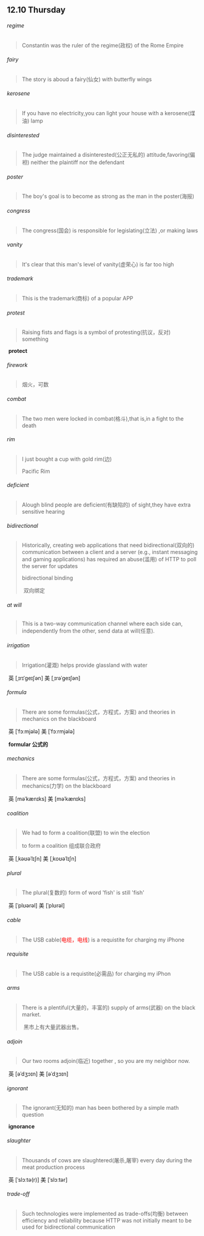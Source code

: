 ## 12.10	Thursday

###### regime

> Constantin was the ruler of the regime(政权) of the Rome Empire

###### fairy

> The story is aboud a fairy(仙女) with butterfly wings

###### kerosene

> If you have no electricity,you can light your house with a kerosene(煤油) lamp

###### disinterested

> The judge maintained a disinterested(公正无私的) attitude,favoring(偏袒) neither the plaintiff nor the defendant

###### poster

> The boy's goal is to become as strong as the man in the poster(海报)

###### congress

> The congress(国会) is responsible for legislating(立法) ,or making laws

###### vanity

> It's clear that this man's level of vanity(虚荣心) is far too high

###### trademark

> This is the trademark(商标) of a popular APP

###### protest

> Raising fists and flags is a symbol of protesting(抗议，反对) something

​	**protect**

###### firework

> 烟火，可数

###### combat

> The two men were locked in combat(格斗),that is,in a fight to the death

###### rim

> I just bought a cup with gold rim(边)
>
> Pacific Rim

###### deficient

> Alough blind people are deficient(有缺陷的) of sight,they have extra sensitive hearing

###### bidirectional

> Historically, creating web applications that need bidirectional(双向的) communication between a client and a server (e.g., instant messaging and gaming applications) has required an abuse(滥用) of HTTP to poll the server for updates
>
> bidirectional binding
>
> ​	双向绑定

###### at will

> This is a two-way communication channel where each side can, independently from the other, send data at will(任意).

###### irrigation

> Irrigation(灌溉) helps provide glassland with water

​	英 [ˌɪrɪˈgeɪʃən]   美 [ˌɪrəˈgeɪʃən] 

###### formula

> There are some formulas(公式，方程式，方案) and theories in mechanics on the blackboard

​	英 [ˈfɔːmjələ]   美 [ˈfɔːrmjələ] 

​	**formular	公式的**

###### mechanics

>There are some formulas(公式，方程式，方案) and theories in mechanics(力学) on the blackboard

​	英 [məˈkænɪks]   美 [məˈkænɪks] 

###### coalition

> We had to form a coalition(联盟) to win the election
>
> to form a coalition
> 	组成联合政府

​	英 [ˌkəʊəˈlɪʃn]   美 [ˌkoʊəˈlɪʃn] 

###### plural

> The plural(复数的) form of word 'fish' is still 'fish'

​	英 [ˈplʊərəl]   美 [ˈplʊrəl] 

###### cable

>The USB cable(<span style="color: red">电缆，电线</span>) is a requistite for charging my iPhone

###### requisite

> The USB cable is a requistite(必需品) for charging my iPhon

###### arms

>There is a plentiful(大量的，丰富的) supply of arms(武器) on the black market.  
>
>​	黑市上有大量武器出售。

###### adjoin

> Our two rooms adjoin(临近) together , so you are my neighbor now.

​	英 [əˈdʒɔɪn]   美 [əˈdʒɔɪn] 

###### ignorant

> The ignorant(无知的) man has been bothered by a simple math question

​	**ignorance**

###### slaughter

> Thousands of cows are slaughtered(屠杀,屠宰) every day during the meat production process

​	英 [ˈslɔːtə(r)]   美 [ˈslɔːtər] 

###### trade-off

> Such technologies were implemented as trade-offs(均衡) between efficiency and reliability because HTTP was not initially meant to be used for bidirectional communication

